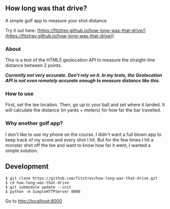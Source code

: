 ## How long was that drive?

A simple golf app to measure your shot distance

Try it out here: [https://fitztrev.github.io/how-long-was-that-drive/](https://fitztrev.github.io/how-long-was-that-drive/)

### About

This is a test of the HTML5 geolocation API to measure the straight-line distance between 2 points.

***Currently not very accurate. Don't rely on it. In my tests, the Geolocation API is not even remotely accurate enough to measure distance like this.***

### How to use

First, set the tee location. Then, go up to your ball and set where it landed. It will calculate the distance (in yards + meters) for how far the bar travelled.

### Why another golf app?

I don't like to use my phone on the course. I didn't want a full blown app to keep track of my score and every shot I hit. But for the few times I hit a monster shot off the tee and want to know how far it went, I wanted a simple solution.

## Development

```
$ git clone https://github.com/fitztrev/how-long-was-that-drive.git
$ cd how-long-was-that-drive
$ git submodule update --init
$ python -m SimpleHTTPServer 8000
```

Go to [http://localhost:8000](http://localhost:8000)